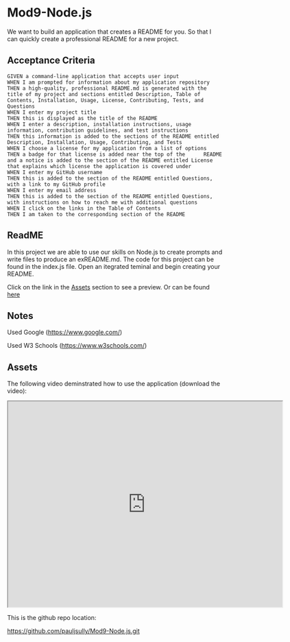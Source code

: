 # Mod9-Node.js

We want to build an application that creates a README for you. So that I can quickly create a professional README for a new project.

## Acceptance Criteria

    GIVEN a command-line application that accepts user input
    WHEN I am prompted for information about my application repository
    THEN a high-quality, professional README.md is generated with the title of my project and sections entitled Description, Table of Contents, Installation, Usage, License, Contributing, Tests, and Questions
    WHEN I enter my project title
    THEN this is displayed as the title of the README
    WHEN I enter a description, installation instructions, usage information, contribution guidelines, and test instructions
    THEN this information is added to the sections of the README entitled Description, Installation, Usage, Contributing, and Tests
    WHEN I choose a license for my application from a list of options
    THEN a badge for that license is added near the top of the      README and a notice is added to the section of the README entitled License that explains which license the application is covered under
    WHEN I enter my GitHub username
    THEN this is added to the section of the README entitled Questions, with a link to my GitHub profile
    WHEN I enter my email address
    THEN this is added to the section of the README entitled Questions, with instructions on how to reach me with additional questions
    WHEN I click on the links in the Table of Contents
    THEN I am taken to the corresponding section of the README  


## ReadME

In this project we are able to use our skills on Node.js to create prompts and write files to produce an exREADME.md. The code for this project can be found in the index.js file. Open an itegrated teminal and begin creating your README.

Click on the link in the [Assets](#assets) section to see a preview. Or can be found [here](./Node.js.webm)

## Notes

Used Google (https://www.google.com/)

Used W3 Schools (https://www.w3schools.com/)


## Assets

The following video deminstrated how to use the application (download the video):

<iframe src="https://drive.google.com/file/d/1EgNWjoTF2DV-Skez-knbr3ENyAo3e8cB/preview" width="640" height="480"></iframe>


This is the github repo location:

https://github.com/pauljsully/Mod9-Node.js.git 


